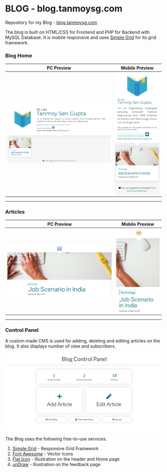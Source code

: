# BLOG - blog.tanmoysg.com
Repository for my Blog - [blog.tanmoysg.com](http://blog.tanmoysg.com)


The blog is built on HTML/CSS for Frontend and PHP for Backend with MySQL Database. It is mobile responsive and uses [Simple Grid](https://simplegrid.io/) for its grid framework.


### Blog Home
 
PC Preview             |  Mobile Preview
:-------------------------:|:-------------------------:
![Blog-PC](https://github.com/TanmoySG/Blog/blob/master/Screenshots/Blogs-PC.jpg) | ![Blog-PC](https://github.com/TanmoySG/Blog/blob/master/Screenshots/Blogs-Mobile.jpg)

---

### Articles

PC Preview             |  Mobile Preview
:-------------------------:|:-------------------------:
![Article-PC](https://github.com/TanmoySG/Blog/blob/master/Screenshots/Article-PC-Preview.jpg) | ![Article-PC](https://github.com/TanmoySG/Blog/blob/master/Screenshots/Article-Mobile-Preview.jpg)

---

### Control Panel

A custom made CMS is used for adding, deleting and editing articles on the blog. It also displays number of view and subscribers.

![Article-PC](https://github.com/TanmoySG/Blog/blob/master/Screenshots/Control-Panel-Home.jpg)


The Blog uses the following free-to-use services:
1. [Simple Grid](https://simplegrid.io/) - Responsive Grid Framework
2. [Font Awesome](https://fontawesome.com/) - Vector Icons
3. [Flat Icon](https://www.flaticon.com/) - Illustration on the header and Home page
4. [unDraw](https://undraw.co/illustrations) - Illustration on the feedback page
